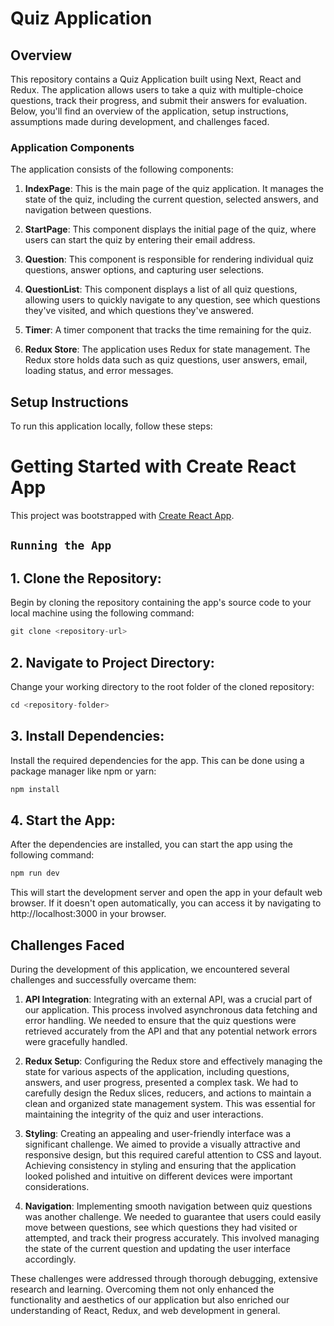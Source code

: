 # Quiz Application

## Overview

This repository contains a Quiz Application built using Next, React and Redux. The application allows users to take a quiz with multiple-choice questions, track their progress, and submit their answers for evaluation. Below, you'll find an overview of the application, setup instructions, assumptions made during development, and challenges faced.

### Application Components

The application consists of the following components:

1. **IndexPage**: This is the main page of the quiz application. It manages the state of the quiz, including the current question, selected answers, and navigation between questions.

2. **StartPage**: This component displays the initial page of the quiz, where users can start the quiz by entering their email address.

3. **Question**: This component is responsible for rendering individual quiz questions, answer options, and capturing user selections.

4. **QuestionList**: This component displays a list of all quiz questions, allowing users to quickly navigate to any question, see which questions they've visited, and which questions they've answered.

5. **Timer**: A timer component that tracks the time remaining for the quiz.

6. **Redux Store**: The application uses Redux for state management. The Redux store holds data such as quiz questions, user answers, email, loading status, and error messages.

## Setup Instructions

To run this application locally, follow these steps:

# Getting Started with Create React App

This project was bootstrapped with [Create React App](https://github.com/facebook/create-react-app).

## `Running the App`


## 1. Clone the Repository: 
Begin by cloning the repository containing the app's source code to your local machine using the following command:

```js 
git clone <repository-url>
```
## 2. Navigate to Project Directory: 
Change your working directory to the root folder of the cloned repository: 

```js
cd <repository-folder>
```
## 3. Install Dependencies: 
Install the required dependencies for the app. This can be done using a package manager like npm or yarn: 
```js
npm install
```
## 4. Start the App: 
After the dependencies are installed, you can start the app using the following command: 
```js
npm run dev
```
This will start the development server and open the app in your default web browser. If it doesn't open automatically, you can access it by navigating to http://localhost:3000 in your browser.

## Challenges Faced

During the development of this application, we encountered several challenges and successfully overcame them:

1. **API Integration**: Integrating with an external API, was a crucial part of our application. This process involved asynchronous data fetching and error handling. We needed to ensure that the quiz questions were retrieved accurately from the API and that any potential network errors were gracefully handled.

2. **Redux Setup**: Configuring the Redux store and effectively managing the state for various aspects of the application, including questions, answers, and user progress, presented a complex task. We had to carefully design the Redux slices, reducers, and actions to maintain a clean and organized state management system. This was essential for maintaining the integrity of the quiz and user interactions.

3. **Styling**: Creating an appealing and user-friendly interface was a significant challenge. We aimed to provide a visually attractive and responsive design, but this required careful attention to CSS and layout. Achieving consistency in styling and ensuring that the application looked polished and intuitive on different devices were important considerations.

4. **Navigation**: Implementing smooth navigation between quiz questions was another challenge. We needed to guarantee that users could easily move between questions, see which questions they had visited or attempted, and track their progress accurately. This involved managing the state of the current question and updating the user interface accordingly.

These challenges were addressed through thorough debugging, extensive research and learning. Overcoming them not only enhanced the functionality and aesthetics of our application but also enriched our understanding of React, Redux, and web development in general.

